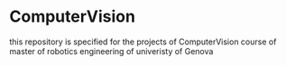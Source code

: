 # ComputerVision
this repository is specified for the projects of ComputerVision course of master of robotics engineering of univeristy of Genova
